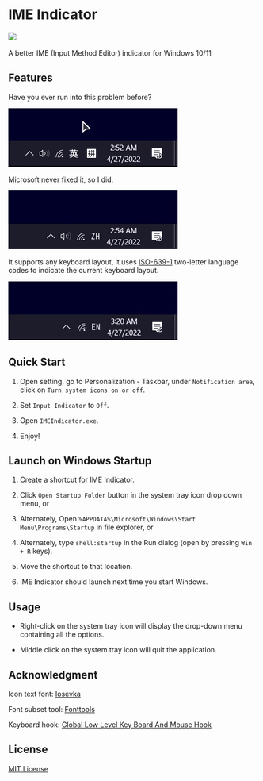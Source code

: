 # IME Indicator

![](https://socialify.git.ci/Icecovery/IMEIndicator/image?description=1&font=Inter&forks=1&issues=1&language=1&logo=https%3A%2F%2Fgithub.com%2FIcecovery%2FIMEIndicator%2Fblob%2Fmaster%2FAssets%2FLogo.png%3Fraw%3Dtrue&owner=1&pattern=Plus&pulls=1&stargazers=1&theme=Dark)

A better IME (Input Method Editor) indicator for Windows 10/11

## Features

Have you ever run into this problem before?

![](Assets/before.gif)

Microsoft never fixed it, so I did:

![](Assets/after.gif)

It supports any keyboard layout, it uses 
[ISO-639-1](https://en.wikipedia.org/wiki/List_of_ISO_639-1_codes) two-letter 
language codes to indicate the current keyboard layout.

![](Assets/multilang.gif)

## Quick Start

1. Open setting, go to Personalization - Taskbar, under `Notification area`, 
click on `Turn system icons on or off`.

2. Set `Input Indicator` to `Off`.

3. Open `IMEIndicator.exe`.

4. Enjoy!

## Launch on Windows Startup

1. Create a shortcut for IME Indicator.

2. Click `Open Startup Folder` button in the system tray icon drop down menu, or

3. Alternately, Open `%APPDATA%\Microsoft\Windows\Start Menu\Programs\Startup`
in file explorer, or

4. Alternately, type `shell:startup` in the Run dialog (open by pressing 
`Win + R` keys).

5. Move the shortcut to that location.

6. IME Indicator should launch next time you start Windows.

## Usage

- Right-click on the system tray icon will display the drop-down menu containing
all the options.

- Middle click on the system tray icon will quit the application.

## Acknowledgment

Icon text font: [Iosevka](https://github.com/be5invis/Iosevka)

Font subset tool: [Fonttools](https://github.com/fonttools/fonttools)

Keyboard hook: [Global Low Level Key Board And Mouse Hook](https://github.com/rvknth043/Global-Low-Level-Key-Board-And-Mouse-Hook)

## License

[MIT License](https://github.com/Icecovery/IMEIndicator/blob/master/LICENSE)